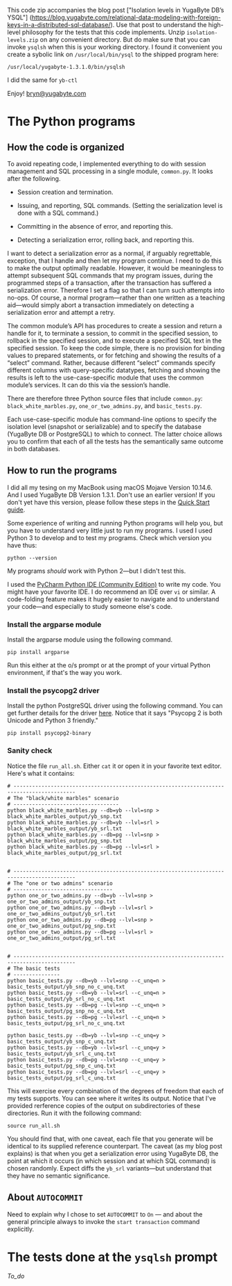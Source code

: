 This code zip accompanies the blog post
["Isolation levels in YugaByte DB’s YSQL"]
(https://blog.yugabyte.com/relational-data-modeling-with-foreign-keys-in-a-distributed-sql-database/).
Use that post to understand the high-level philosophy for the tests that this code implements. Unzip `isolation-levels.zip` on any convenient directory. But do make sure that you can invoke `ysqlsh` when this is your working directory. I found it convenient you create a sybolic link on `/usr/local/bin/ysql` to the shipped program here:
```
/usr/local/yugabyte-1.3.1.0/bin/ysqlsh
```
I did the same for `yb-ctl`

Enjoy! [bryn@yugabyte.com](mailto:bryn@yugabyte.com)

# The Python programs

## How the code is organized
To avoid repeating code, I implemented everything to do with session management and SQL processing in a single module, `common.py`. It looks after the following.

* Session creation and termination.

* Issuing, and reporting, SQL commands. (Setting the serialization level is done with a SQL command.)

* Committing in the absence of error, and reporting this.

* Detecting a serialization error, rolling back, and reporting this.

I want to detect a serialization error as a normal, if arguably regrettable, exception, that I handle and then let my program continue. I need to do this to make the output optimally readable. However, it would be meaningless to attempt subsequent SQL commands that my program issues, during the programmed steps of a transaction, after the transaction has suffered a serialization error. Therefore I set a flag so that I can turn such attempts into no-ops. Of course, a normal program—rather than one written as a teaching aid—would simply abort a transaction immediately on detecting a serialization error and attempt a retry.

The common module’s API has procedures to create a session and return a handle for it, to terminate a session, to commit in the specified session, to rollback in the specified session, and to execute a specified SQL text in the specified session. To keep the code simple, there is no provision for binding values to prepared statements, or for fetching and showing the results of a “select” command. Rather, because different “select” commands specify different columns with query-specific datatypes, fetching and showing the results is left to the use-case-specific module that uses the common module’s services. It can do this via the session’s handle.

There are therefore three Python source files that include `common.py`: `black_white_marbles.py`, `one_or_two_admins.py`, and `basic_tests.py`.

Each use-case-specific module has command-line options to specify the isolation level (snapshot or serializable) and to specify the database (YugaByte DB or PostgreSQL) to which to connect. The latter choice allows you to confirm that each of all the tests has the semantically same outcome in both databases.

## How to run the programs

I did all my tesing on my MacBook using macOS Mojave Version 10.14.6. And I used YugaByte DB Version 1.3.1. Don't use an earlier version! If you don't yet have this version, please follow these steps in the
[Quick Start guide](https://docs.yugabyte.com/latest/quick-start/install/).

Some experience of writing and running Python programs will help you, but you have to understand very little just to run my programs. I used I used Python 3 to develop and to test my programs. Check which version you have thus:
```
python --version
```
My programs *should* work with Python 2—but I didn't test this.

I used the
[PyCharm Python IDE (Community Edition)](https://www.jetbrains.com/pycharm/download/#section=mac)
to write my code. You might have your favorite IDE. I do recommend an IDE over `vi` or similar. A code-folding feature makes it hugely easier to navigate and to understand your code—and especially to study someone else's code.

### Install the argparse module

Install the argparse module using the following command.
```
pip install argparse
```
Run this either at the o/s prompt or at the prompt of your virtual Python environment, if that's the way you work.

### Install the psycopg2 driver

Install the python PostgreSQL driver using the following command. You can get further details for the driver [here](https://pypi.org/project/psycopg2/). Notice that it says "Psycopg 2 is both Unicode and Python 3 friendly." 
```
pip install psycopg2-binary
```
### Sanity check

Notice the file `run_all.sh`. Either `cat` it or open it in your favorite text editor. Here's what it contains:
```
# ------------------------------------------------------------------------------------------
# The "black/white marbles" scenario
# ----------------------------------
python black_white_marbles.py --db=yb --lvl=snp > black_white_marbles_output/yb_snp.txt
python black_white_marbles.py --db=yb --lvl=srl > black_white_marbles_output/yb_srl.txt
python black_white_marbles.py --db=pg --lvl=snp > black_white_marbles_output/pg_snp.txt
python black_white_marbles.py --db=pg --lvl=srl > black_white_marbles_output/pg_srl.txt


# ------------------------------------------------------------------------------------------
# The "one or two admins" scenario
# --------------------------------
python one_or_two_admins.py --db=yb --lvl=snp > one_or_two_admins_output/yb_snp.txt
python one_or_two_admins.py --db=yb --lvl=srl > one_or_two_admins_output/yb_srl.txt
python one_or_two_admins.py --db=pg --lvl=snp > one_or_two_admins_output/pg_snp.txt
python one_or_two_admins.py --db=pg --lvl=srl > one_or_two_admins_output/pg_srl.txt


# ------------------------------------------------------------------------------------------
# The basic tests
# ---------------
python basic_tests.py --db=yb --lvl=snp --c_unq=n > basic_tests_output/yb_snp_no_c_unq.txt
python basic_tests.py --db=yb --lvl=srl --c_unq=n > basic_tests_output/yb_srl_no_c_unq.txt
python basic_tests.py --db=pg --lvl=snp --c_unq=n > basic_tests_output/pg_snp_no_c_unq.txt
python basic_tests.py --db=pg --lvl=srl --c_unq=n > basic_tests_output/pg_srl_no_c_unq.txt

python basic_tests.py --db=yb --lvl=snp --c_unq=y > basic_tests_output/yb_snp_c_unq.txt
python basic_tests.py --db=yb --lvl=srl --c_unq=y > basic_tests_output/yb_srl_c_unq.txt
python basic_tests.py --db=pg --lvl=snp --c_unq=y > basic_tests_output/pg_snp_c_unq.txt
python basic_tests.py --db=pg --lvl=srl --c_unq=y > basic_tests_output/pg_srl_c_unq.txt
```
This will exercise every combination of the degrees of freedom that each of my tests supports. You can see where it writes its output. Notice that I've provided rerference copies of the output on subdirectories of these directories. Run it with the following command:
```
source run_all.sh
```
You should find that, with one caveat, each file that you generate will be identical to its supplied reference counterpart. The caveat (as my blog post explains) is that when you get a serialization error using YugaByte DB, the point at which it occurs (in which session and at which SQL command) is chosen randomly. Expect diffs the `yb_srl` variants—but understand that they have no semantic significance.

## About `AUTOCOMMIT`

Need to explain why I chose to set `AUTOCOMMIT` to `On` — and about the general principle always to invoke the `start transaction` command explicitly.

# The tests done at the `ysqlsh` prompt

*To_do*
